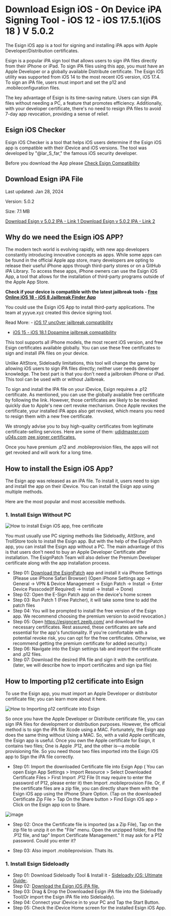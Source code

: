 # Download Esign iOS - On Device iPA Signing Tool - iOS 12 - iOS 17.5.1(iOS 18 ) V 5.0.2

The Esign iOS app is a tool for signing and installing iPA apps with Apple Developer/Distribution certificates.

Esign is a popular iPA sign tool that allows users to sign iPA files directly from their iPhone or iPad. To sign iPA files using this app, you must have an Apple Developer or a globally available Distribute certificate. The Esign iOS utility was supported from iOS 14 to the most recent iOS version, iOS 17.4. 
To sign an iPA file, users must import and set the p12 and .mobileconfiguration files. 

The key advantage of Esign is its time-saving nature. Users can sign iPA files without needing a PC, a feature that promotes efficiency. Additionally, with your developer certificate, there's no need to resign iPA files to avoid 7-day app revocation, providing a sense of relief. 

## Esign iOS Checker

Esign iOS Checker is a tool that helps iOS users determine if the Esign iOS app is compatible with their iDevice and iOS versions. The tool was developed by "@lar_S_far," the famous iOS security developer.

Before you download the App please [Check Esign Compatibility](https://bit.ly/kekukEsignChecker)


## Download Esign iPA File

Last updated: Jan 28, 2024

Version: 5.0.2

Size: 7.1 MB

[Download Esign v 5.0.2 IPA - Link 1 ](https://ipa.zeejb.com/temp5/productCopy.php?app=Esign)
[Download Esign v 5.0.2 IPA - Link 2 ](https://pan.yyyue.xyz/d/esign/esign_5.0.2_unsigned.ipa)


## Why do we need the Esign iOS APP?

The modern tech world is evolving rapidly, with new app developers constantly introducing innovative concepts as apps. While some apps can be found in the official Apple app store, many developers are opting to release their useful iPhone apps through third-party stores or on a GitHub iPA Library. To access these apps, iPhone owners can use the Esign iOS App, a tool that allows for the installation of third-party programs outside of the Apple App Store. 

**Check if your device is compatible with the latest jailbreak tools - [Free Online  iOS 18 - iOS 8 Jailbreak Finder App](https://kekuk.com/ipa/jbfinder.php)**


You could use the Esign iOS App to install third-party applications. The team at yyyue.xyz created this device signing tool. 

Read More: - [iOS 17 unc0ver jailbreak compatibility](https://github.com/iOS17/unc0ver-jailbreak/)
- [iOS 15 - iOS 18.1 Dopamine jailbreak compatibility](https://github.com/iOS17/Dopamine-Jailbreak) 

This tool supports all iPhone models, the most recent iOS version, and free Esign certificates available globally. You can use these free certificates to sign and install iPA files on your device. 

Unlike AltStore, Sideloadly limitations, this tool will change the game by allowing iOS users to sign iPA files directly; neither user needs developer knowledge. 
The best part is that you don't need a jailbroken iPhone or iPad. This tool can be used with or without Jailbreak. 

To sign and install the IPA file on your iDevice, Esign requires a .p12 certificate. As mentioned, you can use the globally available free certificate by following the link. However, those certificates are likely to be revoked quickly due to Apple's new cert revoke mechanism. Once Apple revokes the certificate, your installed iPA apps also get revoked, which means you need to resign them with a new free certificate. 

We strongly advise you to buy high-quality certificates from legitimate certificate-selling services. 
Here are some of them:
[udidmaster.com](https://udidmaster.com) 
[u04s.com](https://u04s.com)
[zee signer certificates. ](https://esigncert.zeejb.com/)

Once you have premium .p12 and .mobileprovision files, the apps will not get revoked and will work for a long time.

## How to install the Esign iOS App?
The Esign app was released as an iPA file. To install it, users need to sign and install the app on their iDevice. You can install the Esign app using multiple methods. 

Here are the most popular and most accessible methods. 

### 1. Install Esign Without PC

![How to install Esign iOS app, free certificate](https://github.com/iOS17/Esign/assets/135683347/c2d21c1c-817b-497a-a5dd-a144b20207dc)

You must usually use PC signing methods like Sideloadly, AltStore, and TrollStore tools to install the Esign app. But with the help of the EsignPatch app, you can install the Esign app without a PC. The main advantage of this is that users don't need to buy an Apple Developer Certificate after installation. The EsignPatch Team will also deliver the Premium Developer certificate along with the app installation process.

- Step 01: [Download the EsignPatch](https://zeejb.com/esign/cdn/app/EsignPatch.mobileconfig) app and install it via iPhone Settings (Please use iPhone Safari Browser)
(Open iPhone Settings app -> General -> VPN & Device Management -> Esign Patch -> Install -> Enter Device Passcode(If Required) -> Install -> Install -> Done)
- Step 02: Open the E-Sign Patch app on the device's home screen
- Step 03: Run Patch 1 (Free Patcher), it will take some time to add the patch files
- Step 04: You will be prompted to install the free version of the Esign app. We recommend choosing the premium version to avoid revocation.) 
- Step 05: Open https://esigncert.zeejb.com/ and download the necessary certificates. Rest assured, these certificates are safe and essential for the app's functionality. If you're comfortable with a potential revoke risk, you can opt for the free certificates. Otherwise, we recommend getting the premium certificate for added security.)
- Step 06: Navigate into the Esign settings tab and import the certificate and .p12 files.
- Step 07: Download the desired IPA file and sign it with the certificate. (later, we will describe how to import certificates and sign ipa file)


## How to Importing p12 certificate into Esign
To use the Esign app, you must import an Apple Developer or distributor certificate file; you can learn more about it here.

![How to Importing p12 certificate into Esign](https://github.com/user-attachments/assets/39954d70-338e-4ce3-9d1c-e335be49e26c)

So once you have the Apple Developer or Distribute certificate file, you can sign IPA files for development or distribution purposes. However, the official method is to sign the iPA file Xcode using a MAC. Fortunately, the Esign app does the same thing without Using a MAC. So, with a valid Apple certificate, the Esign app is useful. Once you own the Apple certificate for Esign, it contains two files; One is Apple .P12, and the other is—a mobile provisioning file. So you need those two files imported into the Esign iOS app to Sign the iPA file correctly. 

- Step 01: Import the downloaded Certificate file into Esign App ( You can open Esign App Settings > Import Resource > Select Downloaded Certificate Files > First Import .P12 File (It may require to enter the password of P12, please enter it)  then Import .mobileprovision File. 
Or, if the certificate files are a zip file, you can directly share them with the Esign iOS app using the iPhone Share Option. (Tap on the downloaded Certificate Zip File > Tap On the Share button > Find Esign iOS app > Click on the Esign app icon to Share.

![image](https://github.com/user-attachments/assets/30bb3048-7501-4780-b1c6-0532f67b8fb4)


- Step 02: Once the Certificate file is imported (as a Zip File), Tap on the zip file to unzip it on the "File" menu. Open the unzipped folder, find the .P12 file, and tap" Import Certificate Management." It may ask for a P12 password. Could you enter it?

- Step 03: Also import .mobileprovision. Thats its.


### 1. Install Esign Sideloadly

- Step 01: Download Sideloadly Tool & Install it -  [Sideloadly iOS: Ultimate Guide:](https://github.com/iOS17/sideloadly).
- Step 02: [Download the Esign iOS iPA file.](https://zeejb.com/esign/)
- Step 03: Drag & Drop the Downloaded Esign iPA file into the Sideloadly Tool(Or import the Esign iPA file into Sideloaldy).
- Step 04: Connect your iDevice in to your PC and Tap the Start Button.
- Step 05: Check the iDevice Home screen for the installed Esign iOS App.








